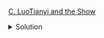 [C. LuoTianyi and the Show](https://codeforces.com/contest/1825/problem/C)

<details><summary>Solution</summary>

![](../../../assets/1825C.png)

</details>
